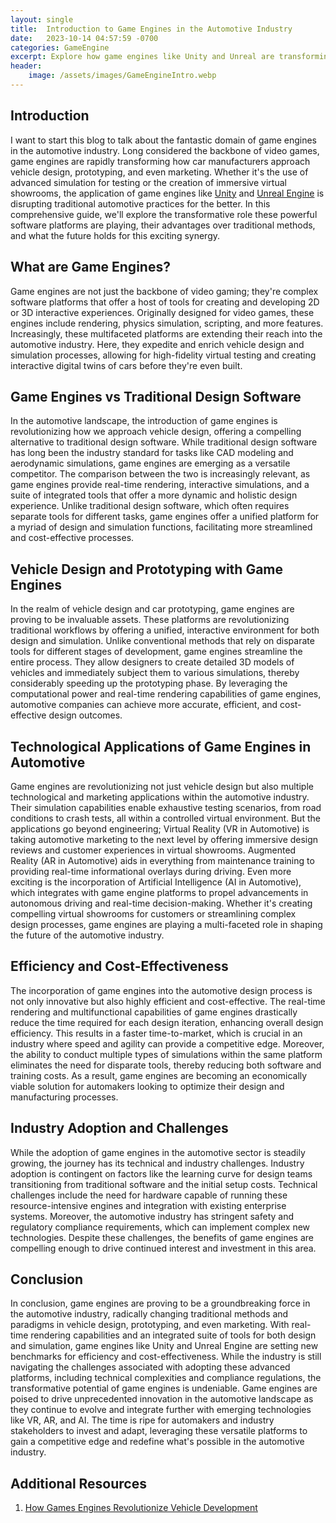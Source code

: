 ```yaml
---
layout: single
title:  Introduction to Game Engines in the Automotive Industry
date:   2023-10-14 04:57:59 -0700
categories: GameEngine
excerpt: Explore how game engines like Unity and Unreal are transforming the automotive industry—from vehicle design to marketing.
header:
    image: /assets/images/GameEngineIntro.webp
---
```

## **Introduction**

I want to start this blog to talk about the fantastic domain of game engines in the automotive industry. Long considered the backbone of video games, game engines are rapidly transforming how car manufacturers approach vehicle design, prototyping, and even marketing. Whether it's the use of advanced simulation for testing or the creation of immersive virtual showrooms, the application of game engines like [Unity](https://unity.com/) and [Unreal Engine](https://www.unrealengine.com/en-US/) is disrupting traditional automotive practices for the better. In this comprehensive guide, we'll explore the transformative role these powerful software platforms are playing, their advantages over traditional methods, and what the future holds for this exciting synergy.

## **What are Game Engines?**

Game engines are not just the backbone of video gaming; they're complex software platforms that offer a host of tools for creating and developing 2D or 3D interactive experiences. Originally designed for video games, these engines include rendering, physics simulation, scripting, and more features. Increasingly, these multifaceted platforms are extending their reach into the automotive industry. Here, they expedite and enrich vehicle design and simulation processes, allowing for high-fidelity virtual testing and creating interactive digital twins of cars before they're even built.

## **Game Engines vs Traditional Design Software**

In the automotive landscape, the introduction of game engines is revolutionizing how we approach vehicle design, offering a compelling alternative to traditional design software. While traditional design software has long been the industry standard for tasks like CAD modeling and aerodynamic simulations, game engines are emerging as a versatile competitor. The comparison between the two is increasingly relevant, as game engines provide real-time rendering, interactive simulations, and a suite of integrated tools that offer a more dynamic and holistic design experience. Unlike traditional design software, which often requires separate tools for different tasks, game engines offer a unified platform for a myriad of design and simulation functions, facilitating more streamlined and cost-effective processes.

## **Vehicle Design and Prototyping with Game Engines**

In the realm of vehicle design and car prototyping, game engines are proving to be invaluable assets. These platforms are revolutionizing traditional workflows by offering a unified, interactive environment for both design and simulation. Unlike conventional methods that rely on disparate tools for different stages of development, game engines streamline the entire process. They allow designers to create detailed 3D models of vehicles and immediately subject them to various simulations, thereby considerably speeding up the prototyping phase. By leveraging the computational power and real-time rendering capabilities of game engines, automotive companies can achieve more accurate, efficient, and cost-effective design outcomes.

## **Technological Applications of Game Engines in Automotive**

Game engines are revolutionizing not just vehicle design but also multiple technological and marketing applications within the automotive industry. Their simulation capabilities enable exhaustive testing scenarios, from road conditions to crash tests, all within a controlled virtual environment. But the applications go beyond engineering; Virtual Reality (VR in Automotive) is taking automotive marketing to the next level by offering immersive design reviews and customer experiences in virtual showrooms. Augmented Reality (AR in Automotive) aids in everything from maintenance training to providing real-time informational overlays during driving. Even more exciting is the incorporation of Artificial Intelligence (AI in Automotive), which integrates with game engine platforms to propel advancements in autonomous driving and real-time decision-making. Whether it's creating compelling virtual showrooms for customers or streamlining complex design processes, game engines are playing a multi-faceted role in shaping the future of the automotive industry.

## **Efficiency and Cost-Effectiveness**

The incorporation of game engines into the automotive design process is not only innovative but also highly efficient and cost-effective. The real-time rendering and multifunctional capabilities of game engines drastically reduce the time required for each design iteration, enhancing overall design efficiency. This results in a faster time-to-market, which is crucial in an industry where speed and agility can provide a competitive edge. Moreover, the ability to conduct multiple types of simulations within the same platform eliminates the need for disparate tools, thereby reducing both software and training costs. As a result, game engines are becoming an economically viable solution for automakers looking to optimize their design and manufacturing processes.

## **Industry Adoption and Challenges**

While the adoption of game engines in the automotive sector is steadily growing, the journey has its technical and industry challenges. Industry adoption is contingent on factors like the learning curve for design teams transitioning from traditional software and the initial setup costs. Technical challenges include the need for hardware capable of running these resource-intensive engines and integration with existing enterprise systems. Moreover, the automotive industry has stringent safety and regulatory compliance requirements, which can implement complex new technologies. Despite these challenges, the benefits of game engines are compelling enough to drive continued interest and investment in this area.

## **Conclusion**

In conclusion, game engines are proving to be a groundbreaking force in the automotive industry, radically changing traditional methods and paradigms in vehicle design, prototyping, and even marketing. With real-time rendering capabilities and an integrated suite of tools for both design and simulation, game engines like Unity and Unreal Engine are setting new benchmarks for efficiency and cost-effectiveness. While the industry is still navigating the challenges associated with adopting these advanced platforms, including technical complexities and compliance regulations, the transformative potential of game engines is undeniable. Game engines are poised to drive unprecedented innovation in the automotive landscape as they continue to evolve and integrate further with emerging technologies like VR, AR, and AI. The time is ripe for automakers and industry stakeholders to invest and adapt, leveraging these versatile platforms to gain a competitive edge and redefine what's possible in the automotive industry.

## **Additional Resources**
1. [How Games Engines Revolutionize Vehicle Development](https://medium.com/next-level-german-engineering/games-engines-revolutionize-vehicle-development-9f6ca836e5ed)